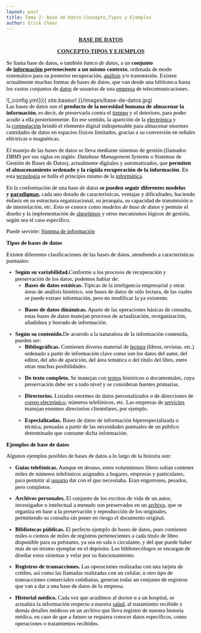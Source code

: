 ```yaml
---
layout: post
title: Tema 2: Base de Datos-Concepto,Tipos y Ejemplos
author: Erick Choez
---
```

<p style='margin-top:0cm;margin-right:0cm;margin-bottom:10.0pt;margin-left:0cm;line-height:115%;font-size:15px;font-family:"Calibri","sans-serif";text-align:center;'><strong><a href="https://concepto.de/base-de-datos/">BASE DE DATOS</a></strong></p>
<p style='margin-top:0cm;margin-right:0cm;margin-bottom:10.0pt;margin-left:0cm;line-height:115%;font-size:15px;font-family:"Calibri","sans-serif";text-align:center;'><span style="color:blue;text-decoration:underline;"><strong><a href="https://concepto.de/base-de-datos/">CONCEPTO-TIPOS Y EJEMPLOS</a></strong></span></p>
<p style='margin-top:0cm;margin-right:0cm;margin-bottom:10.0pt;margin-left:0cm;line-height:115%;font-size:15px;font-family:"Calibri","sans-serif";'><span style="color:black;">Se llama base de datos, o tambi&eacute;n <em>banco de datos</em>, a un <strong>conjunto de&nbsp;</strong></span><a href="https://concepto.de/informacion/"><strong><span style="color:black;text-decoration:none;">informaci&oacute;n</span></strong></a><strong><span style="color:black;">&nbsp;perteneciente a un mismo contexto</span></strong><span style="color:black;">, ordenada de modo sistem&aacute;tico para su posterior recuperaci&oacute;n,&nbsp;</span><a href="https://concepto.de/analisis-3/"><span style="color:black;text-decoration:none;">an&aacute;lisis</span></a><span style="color:black;">&nbsp;y/o transmisi&oacute;n. Existen actualmente muchas formas de bases de datos, que van desde una biblioteca hasta los vastos conjuntos de&nbsp;</span><a href="https://concepto.de/dato-en-informatica/"><span style="color:black;text-decoration:none;">datos</span></a><span style="color:black;">&nbsp;de usuarios de una&nbsp;</span><a href="https://concepto.de/empresa/"><span style="color:black;text-decoration:none;">empresa</span></a><span style="color:black;">&nbsp;de telecomunicaciones.</span></p>
![_config.yml]({{ site.baseurl }}/images/base-de-datos.jpg)
<p style='margin-top:0cm;margin-right:0cm;margin-bottom:10.0pt;margin-left:0cm;line-height:115%;font-size:15px;font-family:"Calibri","sans-serif";'><span style="color:black;">Las bases de datos son el <strong>producto de la necesidad humana de almacenar la informaci&oacute;n</strong>, es decir, de preservarla contra el&nbsp;</span><a href="https://concepto.de/tiempo/"><span style="color:black;text-decoration:none;">tiempo</span></a><span style="color:black;">&nbsp;y el deterioro, para poder acudir a ella posteriormente. En ese sentido, la aparici&oacute;n de la&nbsp;</span><a href="https://concepto.de/electronica/"><span style="color:black;text-decoration:none;">electr&oacute;nica</span></a><span style="color:black;">&nbsp;y la&nbsp;</span><a href="https://concepto.de/computacion/"><span style="color:black;text-decoration:none;">computaci&oacute;n</span></a><span style="color:black;">&nbsp;brind&oacute; el elemento digital indispensable para almacenar enormes cantidades de datos en espacios f&iacute;sicos limitados, gracias a su conversi&oacute;n en se&ntilde;ales el&eacute;ctricas o magn&eacute;ticas.</span></p>
<p style='margin-top:0cm;margin-right:0cm;margin-bottom:10.0pt;margin-left:0cm;line-height:115%;font-size:15px;font-family:"Calibri","sans-serif";'><span style="color:black;">El manejo de las bases de datos se lleva mediante sistemas de gesti&oacute;n (llamados <em>DBMS</em> por sus siglas en ingl&eacute;s: <em>Database Management Systems</em> o Sistemas de Gesti&oacute;n de Bases de Datos), actualmente digitales y automatizados, que <strong>permiten el almacenamiento ordenado y la r&aacute;pida recuperaci&oacute;n de la informaci&oacute;n</strong>. En esta&nbsp;</span><a href="https://concepto.de/tecnologia/"><span style="color:black;text-decoration:none;">tecnolog&iacute;a</span></a><span style="color:black;">&nbsp;se halla el principio mismo de la&nbsp;</span><a href="https://concepto.de/informatica/"><span style="color:black;text-decoration:none;">inform&aacute;tica</span></a><span style="color:black;">.</span></p>
<p style='margin-top:0cm;margin-right:0cm;margin-bottom:10.0pt;margin-left:0cm;line-height:115%;font-size:15px;font-family:"Calibri","sans-serif";'><span style="color:black;">En la conformaci&oacute;n de una base de datos <strong>se pueden seguir diferentes modelos y&nbsp;</strong></span><a href="https://concepto.de/que-es-paradigma/"><strong><span style="color:black;text-decoration:none;">paradigmas</span></strong></a><span style="color:black;">, cada uno dotado de caracter&iacute;sticas, ventajas y dificultades, haciendo &eacute;nfasis en su estructura organizacional, su jerarqu&iacute;a, su capacidad de transmisi&oacute;n o de interrelaci&oacute;n, etc. Esto se conoce como <em>modelos de base de datos</em> y permite el dise&ntilde;o y la implementaci&oacute;n de&nbsp;</span><a href="https://concepto.de/algoritmo-en-informatica/"><span style="color:black;text-decoration:none;">algoritmos</span></a><span style="color:black;">&nbsp;y otros mecanismos l&oacute;gicos de gesti&oacute;n, seg&uacute;n sea el caso espec&iacute;fico.</span></p>
<p style='margin-top:0cm;margin-right:0cm;margin-bottom:10.0pt;margin-left:0cm;line-height:115%;font-size:15px;font-family:"Calibri","sans-serif";'><span style="color:black;">Puede servirte:&nbsp;</span><a href="https://concepto.de/sistema-de-informacion/"><span style="color:black;text-decoration:none;">Sistema de informaci&oacute;n</span></a></p>
<p style='margin-top:0cm;margin-right:0cm;margin-bottom:10.0pt;margin-left:0cm;line-height:115%;font-size:15px;font-family:"Calibri","sans-serif";'><strong><span style="color:black;">Tipos de bases de datos</span></strong></p>
<p style='margin-top:0cm;margin-right:0cm;margin-bottom:10.0pt;margin-left:0cm;line-height:115%;font-size:15px;font-family:"Calibri","sans-serif";'><span style="color:black;">Existen diferentes clasificaciones de las bases de datos, atendiendo a caracter&iacute;sticas puntuales:</span></p>
<ul style="margin-bottom:0cm;margin-top:0cm;" type="disc">
    <li style='margin-top:0cm;margin-right:0cm;margin-bottom:10.0pt;margin-left:0cm;line-height:115%;font-size:15px;font-family:"Calibri","sans-serif";color:black;'><strong>Seg&uacute;n su variabilidad.</strong>Conforme a los procesos de recuperaci&oacute;n y preservaci&oacute;n de los datos, podemos hablar de:<ul style="margin-bottom:0cm;margin-top:0cm;" type="circle">
            <li style='margin-top:0cm;margin-right:0cm;margin-bottom:10.0pt;margin-left:0cm;line-height:115%;font-size:15px;font-family:"Calibri","sans-serif";color:black;'><strong>Bases de datos est&aacute;ticas.</strong> T&iacute;picas de la inteligencia empresarial y otras &aacute;reas de an&aacute;lisis hist&oacute;rico, son bases de datos de s&oacute;lo lectura, de las cuales se puede extraer informaci&oacute;n, pero no modificar la ya existente.</li>
            <li style='margin-top:0cm;margin-right:0cm;margin-bottom:10.0pt;margin-left:0cm;line-height:115%;font-size:15px;font-family:"Calibri","sans-serif";color:black;'><strong>Bases de datos din&aacute;micas.</strong> Aparte de las operaciones b&aacute;sicas de consulta, estas bases de datos manejan procesos de actualizaci&oacute;n, reorganizaci&oacute;n, a&ntilde;adidura y borrado de informaci&oacute;n.</li>
        </ul>
    </li>
    <li style='margin-top:0cm;margin-right:0cm;margin-bottom:10.0pt;margin-left:0cm;line-height:115%;font-size:15px;font-family:"Calibri","sans-serif";color:black;'><strong>Seg&uacute;n su contenido.</strong>De acuerdo a la naturaleza de la informaci&oacute;n contenida, pueden ser:<ul style="margin-bottom:0cm;margin-top:0cm;" type="circle">
            <li style='margin-top:0cm;margin-right:0cm;margin-bottom:10.0pt;margin-left:0cm;line-height:115%;font-size:15px;font-family:"Calibri","sans-serif";color:black;'><strong>Bibliogr&aacute;ficas.</strong> Contienen diverso material de <span style="color:windowtext;"><a href="https://concepto.de/lectura/"><span style="color:black;text-decoration:none;">lectura</span></a></span> (libros, revistas, etc.) ordenado a partir de informaci&oacute;n clave como son los datos del autor, del editor, del a&ntilde;o de aparici&oacute;n, del &aacute;rea tem&aacute;tica o del t&iacute;tulo del libro, entre otras muchas posibilidades.</li>
            <li style='margin-top:0cm;margin-right:0cm;margin-bottom:10.0pt;margin-left:0cm;line-height:115%;font-size:15px;font-family:"Calibri","sans-serif";color:black;'><strong>De texto completo.</strong> Se manejan con <span style="color:windowtext;"><a href="https://concepto.de/texto/"><span style="color:black;text-decoration:none;">textos</span></a></span> hist&oacute;ricos o documentales, cuya preservaci&oacute;n debe ser a todo nivel y se consideran fuentes primarias.</li>
            <li style='margin-top:0cm;margin-right:0cm;margin-bottom:10.0pt;margin-left:0cm;line-height:115%;font-size:15px;font-family:"Calibri","sans-serif";color:black;'><strong>Directorios.</strong> Listados enormes de datos personalizados o de direcciones de <span style="color:windowtext;"><a href="https://concepto.de/correo-electronico/"><span style="color:black;text-decoration:none;">correo electr&oacute;nico</span></a></span>, n&uacute;meros telef&oacute;nicos, etc. Las empresas de <span style="color:windowtext;"><a href="https://concepto.de/servicio/"><span style="color:black;text-decoration:none;">servicios</span></a></span> manejan enormes directorios clientelares, por ejemplo.</li>
            <li style='margin-top:0cm;margin-right:0cm;margin-bottom:10.0pt;margin-left:0cm;line-height:115%;font-size:15px;font-family:"Calibri","sans-serif";color:black;'><strong>Especializadas.</strong> Bases de datos de informaci&oacute;n hiperespecializada o t&eacute;cnica, pensadas a partir de las necesidades puntuales de un p&uacute;blico determinado que consume dicha informaci&oacute;n.</li>
        </ul>
    </li>
</ul>
<p style='margin-top:0cm;margin-right:0cm;margin-bottom:10.0pt;margin-left:0cm;line-height:115%;font-size:15px;font-family:"Calibri","sans-serif";'><strong><span style="color:black;">Ejemplos de base de datos</span></strong></p>
<p style='margin-top:0cm;margin-right:0cm;margin-bottom:10.0pt;margin-left:0cm;line-height:115%;font-size:15px;font-family:"Calibri","sans-serif";'><span style="color:black;">Algunos ejemplos posibles de bases de datos a lo largo de la historia son:</span></p>
<ul style="margin-bottom:0cm;margin-top:0cm;" type="disc">
    <li style='margin-top:0cm;margin-right:0cm;margin-bottom:10.0pt;margin-left:0cm;line-height:115%;font-size:15px;font-family:"Calibri","sans-serif";color:black;'><strong>Gu&iacute;as telef&oacute;nicas.</strong> Aunque en desuso, estos voluminosos libros sol&iacute;an contener miles de n&uacute;meros telef&oacute;nicos asignados a hogares, empresas y particulares, para permitir al <span style="color:windowtext;"><a href="https://concepto.de/usuario/"><span style="color:black;text-decoration:none;">usuario</span></a></span> dar con el que necesitaba. Eran engorrosos, pesados, pero completos.</li>
    <li style='margin-top:0cm;margin-right:0cm;margin-bottom:10.0pt;margin-left:0cm;line-height:115%;font-size:15px;font-family:"Calibri","sans-serif";color:black;'><strong>Archivos personales.</strong> El conjunto de los escritos de vida de un autor, investigador o intelectual a menudo son preservados en un <span style="color:windowtext;"><a href="https://concepto.de/archivo/"><span style="color:black;text-decoration:none;">archivo</span></a></span>, que se organiza en base a la preservaci&oacute;n y reproducci&oacute;n de los originales, permitiendo su consulta sin poner en riesgo el documento original.</li>
    <li style='margin-top:0cm;margin-right:0cm;margin-bottom:10.0pt;margin-left:0cm;line-height:115%;font-size:15px;font-family:"Calibri","sans-serif";color:black;'><strong>Bibliotecas p&uacute;blicas.</strong> El perfecto ejemplo de bases de datos, pues contienen miles o cientos de miles de registros pertenecientes a cada t&iacute;tulo de libro disponible para su pr&eacute;stamo, ya sea en sala o circulante, y del que puede haber m&aacute;s de un mismo ejemplar en el dep&oacute;sito. Los bibliotec&oacute;logos se encargan de dise&ntilde;ar estos sistemas y velar por su funcionamiento.</li>
    <li style='margin-top:0cm;margin-right:0cm;margin-bottom:10.0pt;margin-left:0cm;line-height:115%;font-size:15px;font-family:"Calibri","sans-serif";color:black;'><strong>Registros de transacciones.</strong> Las operaciones realizadas con una tarjeta de cr&eacute;dito, as&iacute; como las llamadas realizadas con un celular, u otro tipo de transacciones comerciales cotidianas, generan todas un conjunto de registros que van a dar a una base de datos de la empresa.</li>
    <li style='margin-top:0cm;margin-right:0cm;margin-bottom:10.0pt;margin-left:0cm;line-height:115%;font-size:15px;font-family:"Calibri","sans-serif";color:black;'><strong>Historial m&eacute;dico.</strong> Cada vez que acudimos al doctor o a un hospital, se actualiza la informaci&oacute;n respecto a nuestra <span style="color:windowtext;"><a href="https://concepto.de/salud-segun-la-oms/"><span style="color:black;text-decoration:none;">salud</span></a></span>, al tratamiento recibido y dem&aacute;s detalles m&eacute;dicos en un archivo que lleva registro de nuestra historia m&eacute;dica, en caso de que a futuro se requiera conocer datos espec&iacute;ficos, como operaciones o tratamientos recibidos.</li>
</ul>
<p style='margin-top:0cm;margin-right:0cm;margin-bottom:10.0pt;margin-left:0cm;line-height:115%;font-size:15px;font-family:"Calibri","sans-serif";'><br>&nbsp;&nbsp;</p>
